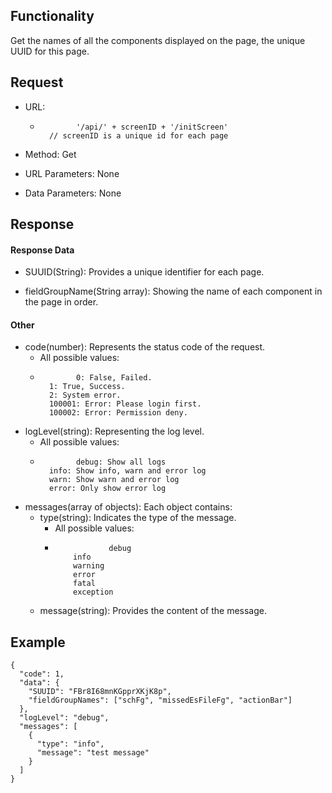 ## Functionality

Get the names of all the components displayed on the page, the unique UUID for
this page.

## Request

  * URL: 
    *             '/api/' + screenID + '/initScreen'
            // screenID is a unique id for each page
        

  

  * Method: Get

  

  * URL Parameters: None

  

  * Data Parameters: None

## Response

#### Response Data

  * SUUID(String): Provides a unique identifier for each page.

  

  * fieldGroupName(String array): Showing the name of each component in the page in order.

#### Other

  * code(number): Represents the status code of the request. 
    * All possible values:
    *             0: False, Failed.
            1: True, Success.
            2: System error.
            100001: Error: Please login first.
            100002: Error: Permission deny.
        

  

  * logLevel(string): Representing the log level. 
    * All possible values:
    *             debug: Show all logs
            info: Show info, warn and error log
            warn: Show warn and error log
            error: Only show error log
        

  

  * messages(array of objects): Each object contains: 
    * type(string): Indicates the type of the message. 
      * All possible values:
      *                 debug
                info
                warning
                error
                fatal
                exception
            

    * message(string): Provides the content of the message.

## Example

    
    
    {
      "code": 1,
      "data": {
        "SUUID": "FBr8I68mnKGpprXKjK8p",
        "fieldGroupNames": ["schFg", "missedEsFileFg", "actionBar"]
      },
      "logLevel": "debug",
      "messages": [
        {
          "type": "info",
          "message": "test message"
        }
      ]
    }
    

